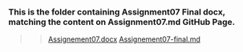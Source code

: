 ### This is the folder containing Assignment07 Final docx, matching the content on Assignment07.md GitHub Page.

> > [Assignement07.docx](https://github.com/ksteve3/ITFDN100_MOD07/blob/master/docs/Assignment07/Assignement07.docx)
> > [Assignement07-final.md](https://github.com/ksteve3/ITFDN100_MOD07/blob/master/docs/markdown/Assignement07-final.md)
